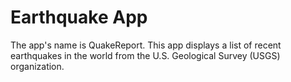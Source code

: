 Earthquake App
===================================

The app's name is QuakeReport.
This app displays a list of recent earthquakes in the world
from the U.S. Geological Survey (USGS) organization.
